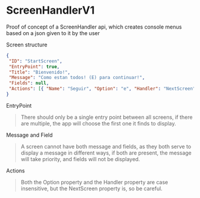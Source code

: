 # ScreenHandlerV1

Proof of concept of a ScreenHandler api, which creates console menus based on a json given to it by the user

Screen structure
```json
{
 "ID": "StartScreen",
 "EntryPoint": true,
 "Title": "Bienvenido!",
 "Message": "Como estan todos! (E) para continuar!",
 "Fields": null,
 "Actions": [{ "Name": "Seguir", "Option": "e", "Handler": "NextScreen", "NextScreen": "FollowUpScreen"}]
}
```

EntryPoint
> There should only be a single entry point between all screens, if there are multiple, the app will choose the first one it finds to display.

Message and Field
> A screen cannot have both message and fields, as they both serve to display a message in different ways, if both are present, the message will take priority, and fields will not be displayed.

Actions
> Both the Option property and the Handler property are case insensitive, but the NextScreen property is, so be careful.
